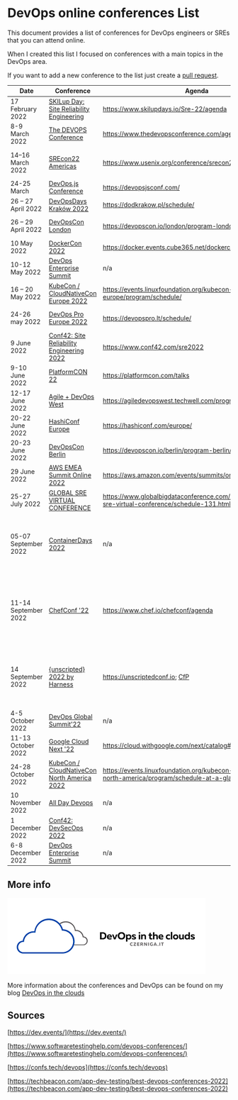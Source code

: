 # DevOps online conferences List

This document provides a list of conferences for DevOps engineers or SREs that you can attend online. 

When I created this list I focused on conferences with a main topics in the DevOps area. 

If you want to add a new conference to the list just create a [pull request](https://github.com/czerniga/devops-online-conferences/pulls).

| Date  | Conference  | Agenda  | Price  | Hybrid |
| --- | --- | --- | --- | --- |
| 17 February  2022  | [SKILup Day: Site Reliability Engineering](https://www.skilupdays.io/Sre-22/home) | https://www.skilupdays.io/Sre-22/agenda  | FREE | --- |
| 8-9 March 2022   | [The DEVOPS Conference](https://www.thedevopsconference.com/) | https://www.thedevopsconference.com/agenda | FREE | --- |
| 14–16 March 2022  | [SREcon22 Americas](https://www.usenix.org/conference/srecon22americas)  | https://www.usenix.org/conference/srecon22americas/program  | US $550 – US $700 | --- |
| 24-25 March  | [DevOps.js Conference](https://devopsjsconf.com/) | https://devopsjsconf.com/ | FREE /  € 46 | --- |
| 26 – 27 April 2022  | [DevOpsDays Kraków 2022](https://dodkrakow.pl/) | https://dodkrakow.pl/schedule/ | FREE | --- |
| 26 – 29 April 2022  | [DevOpsCon London](https://devopscon.io/london) | https://devopscon.io/london/program-london/  | £ 512 - 1196 | --- |
| 10 May 2022  | [DockerCon 2022](https://www.docker.com/dockercon/)  | https://docker.events.cube365.net/dockercon/2022  | FREE | --- |
| 10-12 May 2022  | [DevOps Enterprise Summit](https://events.itrevolution.com/virtual) | n/a  | $450 | --- |
| 16 – 20 May 2022  | [KubeCon / CloudNativeCon Europe 2022](https://events.linuxfoundation.org/kubecon-cloudnativecon-europe/) | https://events.linuxfoundation.org/kubecon-cloudnativecon-europe/program/schedule/  | FREE /  € 75 | --- |
| 24-26 may 2022  | [DevOps Pro Europe 2022](https://devopspro.lt/) | https://devopspro.lt/schedule/  | € 270 – 1130 |
| 9 June 2022  | [Conf42: Site Reliability Engineering 2022](https://www.conf42.com/sre2022) | https://www.conf42.com/sre2022 | n/a | --- |
| 9-10 June 2022  | [PlatformCON 22](https://platformcon.com/) | https://platformcon.com/talks  | FREE | --- |
| 12-17 June 2022  | [Agile + DevOps West](https://agiledevopswest.techwell.com/) | https://agiledevopswest.techwell.com/program/schedule  | n/a | --- |
| 20-22 June 2022  | [HashiConf Europe](https://hashiconf.com/europe/) | https://hashiconf.com/europe/  | FREE - € 450 | --- |
| 20-23 June 2022  | [DevOpsCon Berlin](https://devopscon.io/berlin) | https://devopscon.io/berlin/program-berlin/  | € 476 - € 1169 | --- |
| 29 June 2022 | [AWS EMEA Summit Online 2022](https://summit-emea-en.virtual.awsevents.com/) | https://aws.amazon.com/events/summits/online/emea/agenda/ | FREE | --- |
| 25-27 July 2022 | [GLOBAL SRE VIRTUAL CONFERENCE](https://www.globalbigdataconference.com/santa-clara/global-sre-virtual-conference/event-131.html) | https://www.globalbigdataconference.com/santa-clara/global-sre-virtual-conference/schedule-131.html | $99 - $4000 | NO |
| 05-07 September 2022  | [ContainerDays 2022](https://www.containerdays.io/) | n/a | FREE / € 699 | YES <br>Kampnagel, Internationale Kulturfabrik, Jarrestraße 20, 22303 Hamburg, **Germany** |
| 11-14 September 2022  | [ChefConf &#39;22](https://www.chef.io/chefconf/about) | https://www.chef.io/chefconf/agenda | FREE | YES<br>The Westin Boston Seaport District, 425 Summer Street, Boston, MA 02210, **US** |
| 14 September 2022  | [{unscripted} 2022 by Harness](https://unscriptedconf.io) | https://unscriptedconf.io; [CfP](https://sessionize.com/unscripted-2022/) | FREE | YES<br>Bespoke, 845 Market St Suite 450, San Francisco, CA 94103 **US** |
| 4-5 October 2022 | [DevOps Global Summit'22](https://events.geekle.us/devops/) | n/a | FREE - $49 | NO | 
| 11-13 October 2022  | [Google Cloud Next &#39;22](https://cloud.withgoogle.com/next) | https://cloud.withgoogle.com/next/catalog#featured | FREE | NO |
| 24-28 October 2022  | [KubeCon / CloudNativeCon North America 2022](https://events.linuxfoundation.org/kubecon-cloudnativecon-north-america/) | https://events.linuxfoundation.org/kubecon-cloudnativecon-north-america/program/schedule-at-a-glance/ | n/a | YES<br>Detroit, Michigan **US** |
| 10 November 2022  | [All Day Devops](https://www.alldaydevops.com/) | n/a | n/a | NO |
| 1 December 2022  | [Conf42: DevSecOps 2022](https://www.conf42.com/devsecops2022)  | n/a | n/a | NO |
| 6-8 December 2022 | [DevOps Enterprise Summit](https://events.itrevolution.com/virtual) | n/a | $450 | NO |

## More info

![DevOps in the clouds](Devops_logo.png "DevOps in the clouds")

More information about the conferences and DevOps can be found on my blog [DevOps in the clouds](czerniga.it)

## Sources

[https://dev.events/](https://dev.events/)

[https://www.softwaretestinghelp.com/devops-conferences/](https://www.softwaretestinghelp.com/devops-conferences/)

[https://confs.tech/devops](https://confs.tech/devops)

[https://techbeacon.com/app-dev-testing/best-devops-conferences-2022](https://techbeacon.com/app-dev-testing/best-devops-conferences-2022)
